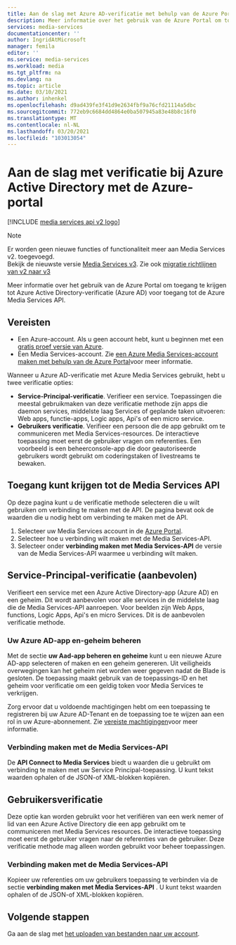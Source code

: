 ```yaml
---
title: Aan de slag met Azure AD-verificatie met behulp van de Azure Portal | Microsoft Docs
description: Meer informatie over het gebruik van de Azure Portal om toegang te krijgen tot Azure Active Directory-verificatie (Azure AD) om de Azure Media Services API te gebruiken.
services: media-services
documentationcenter: ''
author: IngridAtMicrosoft
manager: femila
editor: ''
ms.service: media-services
ms.workload: media
ms.tgt_pltfrm: na
ms.devlang: na
ms.topic: article
ms.date: 03/10/2021
ms.author: inhenkel
ms.openlocfilehash: d9ad439fe3f41d9e2634fbf9a76cfd21114a5dbc
ms.sourcegitcommit: 772eb9c6684dd4864e0ba507945a83e48b8c16f0
ms.translationtype: MT
ms.contentlocale: nl-NL
ms.lasthandoff: 03/20/2021
ms.locfileid: "103013054"
---
```

# <a name="get-started-with-azure-ad-authentication-by-using-the-azure-portal"></a>Aan de slag met verificatie bij Azure Active Directory met de Azure-portal

[!INCLUDE [media services api v2 logo](./includes/v2-hr.md)]

> [!NOTE]
> Er worden geen nieuwe functies of functionaliteit meer aan Media Services v2. toegevoegd. <br/>Bekijk de nieuwste versie [Media Services v3](../latest/index.yml). Zie ook [migratie richtlijnen van v2 naar v3](../latest/migrate-v-2-v-3-migration-introduction.md)

Meer informatie over het gebruik van de Azure Portal om toegang te krijgen tot Azure Active Directory-verificatie (Azure AD) voor toegang tot de Azure Media Services API.

## <a name="prerequisites"></a>Vereisten

- Een Azure-account. Als u geen account hebt, kunt u beginnen met een [gratis proef versie van Azure](https://azure.microsoft.com/pricing/free-trial/). 
- Een Media Services-account. Zie [een Azure Media Services-account maken met behulp van de Azure Portal](media-services-portal-create-account.md)voor meer informatie.

Wanneer u Azure AD-verificatie met Azure Media Services gebruikt, hebt u twee verificatie opties:

- **Service-Principal-verificatie**. Verifieer een service. Toepassingen die meestal gebruikmaken van deze verificatie methode zijn apps die daemon services, middelste laag Services of geplande taken uitvoeren: Web apps, functie-apps, Logic apps, Api's of een micro service.
- **Gebruikers verificatie**. Verifieer een persoon die de app gebruikt om te communiceren met Media Services-resources. De interactieve toepassing moet eerst de gebruiker vragen om referenties. Een voorbeeld is een beheerconsole-app die door geautoriseerde gebruikers wordt gebruikt om coderingstaken of livestreams te bewaken. 

## <a name="access-the-media-services-api"></a>Toegang kunt krijgen tot de Media Services API

Op deze pagina kunt u de verificatie methode selecteren die u wilt gebruiken om verbinding te maken met de API. De pagina bevat ook de waarden die u nodig hebt om verbinding te maken met de API.

1. Selecteer uw Media Services account in de [Azure Portal](https://portal.azure.com/).
2. Selecteer hoe u verbinding wilt maken met de Media Services-API.
3. Selecteer onder **verbinding maken met Media Services-API** de versie van de Media Services-API waarmee u verbinding wilt maken.

## <a name="service-principal-authentication--recommended"></a>Service-Principal-verificatie (aanbevolen)

Verifieert een service met een Azure Active Directory-app (Azure AD) en een geheim. Dit wordt aanbevolen voor alle services in de middelste laag die de Media Services-API aanroepen. Voor beelden zijn Web Apps, functions, Logic Apps, Api's en micro Services. Dit is de aanbevolen verificatie methode.

### <a name="manage-your-azure-ad-app-and-secret"></a>Uw Azure AD-app en-geheim beheren

Met de sectie **uw Aad-app beheren en geheime** kunt u een nieuwe Azure AD-app selecteren of maken en een geheim genereren. Uit veiligheids overwegingen kan het geheim niet worden weer gegeven nadat de Blade is gesloten. De toepassing maakt gebruik van de toepassings-ID en het geheim voor verificatie om een geldig token voor Media Services te verkrijgen.

Zorg ervoor dat u voldoende machtigingen hebt om een toepassing te registreren bij uw Azure AD-Tenant en de toepassing toe te wijzen aan een rol in uw Azure-abonnement. Zie [vereiste machtigingen](../../active-directory/develop/howto-create-service-principal-portal.md#permissions-required-for-registering-an-app)voor meer informatie.

### <a name="connect-to-media-services-api"></a>Verbinding maken met de Media Services-API

De **API Connect to Media Services** biedt u waarden die u gebruikt om verbinding te maken met uw Service Principal-toepassing. U kunt tekst waarden ophalen of de JSON-of XML-blokken kopiëren.

## <a name="user-authentication"></a>Gebruikersverificatie

Deze optie kan worden gebruikt voor het verifiëren van een werk nemer of lid van een Azure Active Directory die een app gebruikt om te communiceren met Media Services resources. De interactieve toepassing moet eerst de gebruiker vragen naar de referenties van de gebruiker. Deze verificatie methode mag alleen worden gebruikt voor beheer toepassingen.

### <a name="connect-to-media-services-api"></a>Verbinding maken met de Media Services-API

Kopieer uw referenties om uw gebruikers toepassing te verbinden via de sectie **verbinding maken met Media Services-API** . U kunt tekst waarden ophalen of de JSON-of XML-blokken kopiëren.

## <a name="next-steps"></a>Volgende stappen

Ga aan de slag met [het uploaden van bestanden naar uw account](media-services-portal-upload-files.md).
